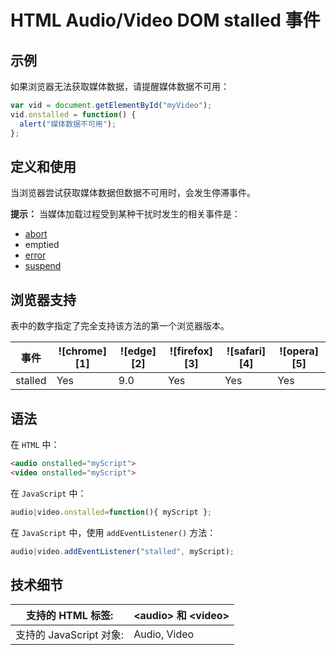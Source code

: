 HTML Audio/Video DOM stalled 事件
===

## 示例

如果浏览器无法获取媒体数据，请提醒媒体数据不可用：

```js
var vid = document.getElementById("myVideo");
vid.onstalled = function() {
  alert("媒体数据不可用");
};
```

## 定义和使用

当浏览器尝试获取媒体数据但数据不可用时，会发生停滞事件。

**提示：** 当媒体加载过程受到某种干扰时发生的相关事件是：

* [abort](./abort.md)
* emptied
* [error](./error.md)
* [suspend](./suspend.md)

## 浏览器支持

表中的数字指定了完全支持该方法的第一个浏览器版本。

| 事件 | ![chrome][1] | ![edge][2] | ![firefox][3] | ![safari][4] | ![opera][5] |
| ----- | --- | --- | --- | --- | --- |
| stalled | Yes | 9.0 | Yes | Yes | Yes |

## 语法

在 `HTML` 中：

```html
<audio onstalled="myScript">
<video onstalled="myScript">
```

在 `JavaScript` 中：

```js
audio|video.onstalled=function(){ myScript };
```

在 `JavaScript` 中，使用 `addEventListener()` 方法：

```js
audio|video.addEventListener("stalled", myScript);
```

## 技术细节

| 支持的 HTML 标签: | \<audio> 和 \<video> |
| -------- | -------- |
| 支持的 JavaScript 对象: | Audio, Video |
<!--rehype:style=width: 100%; display: inline-table;-->
